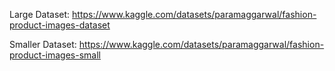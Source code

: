 Large Dataset: https://www.kaggle.com/datasets/paramaggarwal/fashion-product-images-dataset

Smaller Dataset: https://www.kaggle.com/datasets/paramaggarwal/fashion-product-images-small 

